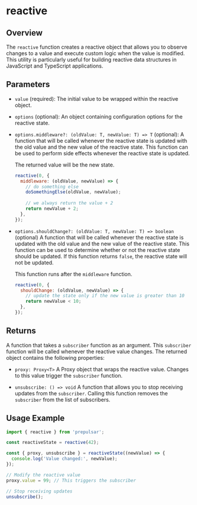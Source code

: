 # reactive

## Overview

The `reactive` function creates a reactive object that allows you to observe changes to a value and execute custom logic when the value is modified. This utility is particularly useful for building reactive data structures in JavaScript and TypeScript applications.

## Parameters

- `value` (required): The initial value to be wrapped within the reactive object.


- `options` (optional): 
  An object containing configuration options for the reactive state.

- `options.middleware?: (oldValue: T, newValue: T) => T` 
  (optional): A function that will be called whenever the reactive state is updated with the old value and the new value of the reactive state. This function can be used to perform side effects whenever the reactive state is updated. 

  The returned value will be the new state.

  ```javascript
  reactive(0, {
    middleware: (oldValue, newValue) => {
      // do something else
      doSomethingElse(oldValue, newValue);
      
      // we always return the value + 2
      return newValue + 2;
    },
  });
  ```

- `options.shouldChange?: (oldValue: T, newValue: T) => boolean` (optional)
  A function that will be called whenever the reactive state is updated with the old value and the new value of the reactive state. This function can be used to determine whether or not the reactive state should be updated. If this function returns `false`, the reactive state will not be updated.

  This function runs after the `middleware` function.

  ```javascript
  reactive(0, {
    shouldChange: (oldValue, newValue) => {
      // update the state only if the new value is greater than 10
      return newValue < 10;
    },
  });
  ```

## Returns

A function that takes a `subscriber` function as an argument. This `subscriber` function will be called whenever the reactive value changes. The returned object contains the following properties:
- `proxy: Proxy<T>`
  A Proxy object that wraps the reactive value. Changes to this value trigger the `subscriber` function.

- `unsubscribe: () => void`
  A function that allows you to stop receiving updates from the `subscriber`. Calling this function removes the `subscriber` from the list of subscribers.

## Usage Example

```javascript
import { reactive } from 'prepulsar';

const reactiveState = reactive(42);

const { proxy, unsubscribe } = reactiveState((newValue) => {
  console.log('Value changed:', newValue);
});

// Modify the reactive value
proxy.value = 99; // This triggers the subscriber

// Stop receiving updates
unsubscribe();
